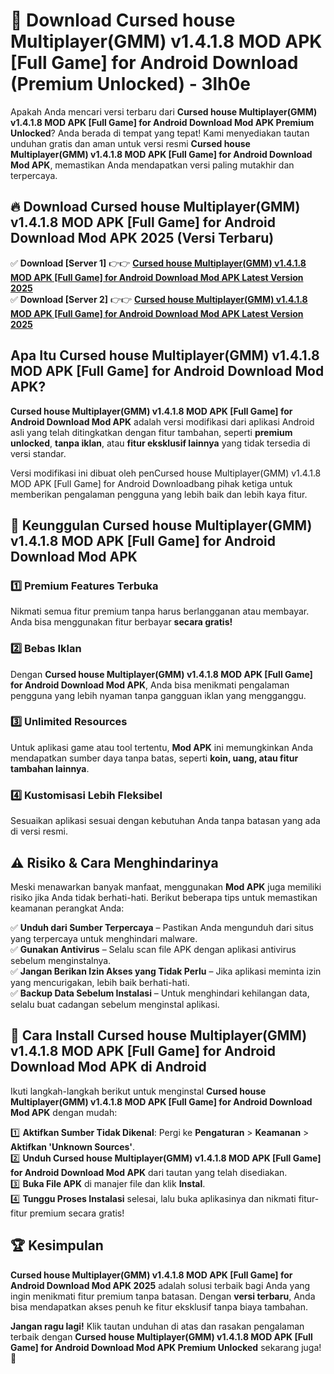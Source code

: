 # 🎯 Download Cursed house Multiplayer(GMM) v1.4.1.8 MOD APK [Full Game] for Android Download (Premium Unlocked) -  3lh0e

Apakah Anda mencari versi terbaru dari **Cursed house Multiplayer(GMM) v1.4.1.8 MOD APK [Full Game] for Android Download Mod APK Premium Unlocked**? Anda berada di tempat yang tepat! Kami menyediakan tautan unduhan gratis dan aman untuk versi resmi **Cursed house Multiplayer(GMM) v1.4.1.8 MOD APK [Full Game] for Android Download Mod APK**, memastikan Anda mendapatkan versi paling mutakhir dan terpercaya.

## 🔥 Download Cursed house Multiplayer(GMM) v1.4.1.8 MOD APK [Full Game] for Android Download Mod APK 2025 (Versi Terbaru)

✅ **Download [Server 1]** 👉👉 [**Cursed house Multiplayer(GMM) v1.4.1.8 MOD APK [Full Game] for Android Download Mod APK Latest Version 2025**](https://momento.my/?title=Cursed_house_Multiplayer(GMM)_v1.4.1.8_MOD_APK_[Full_Game]_for_Android_Download)  
✅ **Download [Server 2]** 👉👉 [**Cursed house Multiplayer(GMM) v1.4.1.8 MOD APK [Full Game] for Android Download Mod APK Latest Version 2025**](https://momento.my/?title=Cursed_house_Multiplayer(GMM)_v1.4.1.8_MOD_APK_[Full_Game]_for_Android_Download)  

## Apa Itu Cursed house Multiplayer(GMM) v1.4.1.8 MOD APK [Full Game] for Android Download Mod APK?

**Cursed house Multiplayer(GMM) v1.4.1.8 MOD APK [Full Game] for Android Download Mod APK** adalah versi modifikasi dari aplikasi Android asli yang telah ditingkatkan dengan fitur tambahan, seperti **premium unlocked**, **tanpa iklan**, atau **fitur eksklusif lainnya** yang tidak tersedia di versi standar.

Versi modifikasi ini dibuat oleh penCursed house Multiplayer(GMM) v1.4.1.8 MOD APK [Full Game] for Android Downloadbang pihak ketiga untuk memberikan pengalaman pengguna yang lebih baik dan lebih kaya fitur.

## 🎯 Keunggulan Cursed house Multiplayer(GMM) v1.4.1.8 MOD APK [Full Game] for Android Download Mod APK

### 1️⃣ Premium Features Terbuka
Nikmati semua fitur premium tanpa harus berlangganan atau membayar. Anda bisa menggunakan fitur berbayar **secara gratis!**

### 2️⃣ Bebas Iklan
Dengan **Cursed house Multiplayer(GMM) v1.4.1.8 MOD APK [Full Game] for Android Download Mod APK**, Anda bisa menikmati pengalaman pengguna yang lebih nyaman tanpa gangguan iklan yang mengganggu.

### 3️⃣ Unlimited Resources
Untuk aplikasi game atau tool tertentu, **Mod APK** ini memungkinkan Anda mendapatkan sumber daya tanpa batas, seperti **koin, uang, atau fitur tambahan lainnya**.

### 4️⃣ Kustomisasi Lebih Fleksibel
Sesuaikan aplikasi sesuai dengan kebutuhan Anda tanpa batasan yang ada di versi resmi.

## ⚠️ Risiko & Cara Menghindarinya

Meski menawarkan banyak manfaat, menggunakan **Mod APK** juga memiliki risiko jika Anda tidak berhati-hati. Berikut beberapa tips untuk memastikan keamanan perangkat Anda:

✅ **Unduh dari Sumber Terpercaya** – Pastikan Anda mengunduh dari situs yang terpercaya untuk menghindari malware.  
✅ **Gunakan Antivirus** – Selalu scan file APK dengan aplikasi antivirus sebelum menginstalnya.  
✅ **Jangan Berikan Izin Akses yang Tidak Perlu** – Jika aplikasi meminta izin yang mencurigakan, lebih baik berhati-hati.  
✅ **Backup Data Sebelum Instalasi** – Untuk menghindari kehilangan data, selalu buat cadangan sebelum menginstal aplikasi.

## 📌 Cara Install Cursed house Multiplayer(GMM) v1.4.1.8 MOD APK [Full Game] for Android Download Mod APK di Android

Ikuti langkah-langkah berikut untuk menginstal **Cursed house Multiplayer(GMM) v1.4.1.8 MOD APK [Full Game] for Android Download Mod APK** dengan mudah:

1️⃣ **Aktifkan Sumber Tidak Dikenal**: Pergi ke **Pengaturan** > **Keamanan** > **Aktifkan 'Unknown Sources'**.  
2️⃣ **Unduh Cursed house Multiplayer(GMM) v1.4.1.8 MOD APK [Full Game] for Android Download Mod APK** dari tautan yang telah disediakan.  
3️⃣ **Buka File APK** di manajer file dan klik **Instal**.  
4️⃣ **Tunggu Proses Instalasi** selesai, lalu buka aplikasinya dan nikmati fitur-fitur premium secara gratis!

## 🏆 Kesimpulan

**Cursed house Multiplayer(GMM) v1.4.1.8 MOD APK [Full Game] for Android Download Mod APK 2025** adalah solusi terbaik bagi Anda yang ingin menikmati fitur premium tanpa batasan. Dengan **versi terbaru**, Anda bisa mendapatkan akses penuh ke fitur eksklusif tanpa biaya tambahan.

**Jangan ragu lagi!** Klik tautan unduhan di atas dan rasakan pengalaman terbaik dengan **Cursed house Multiplayer(GMM) v1.4.1.8 MOD APK [Full Game] for Android Download Mod APK Premium Unlocked** sekarang juga! 🚀
